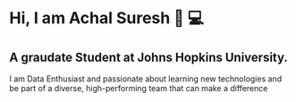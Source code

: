 # Hi, I am Achal Suresh :wave: :computer:
## A graudate Student at Johns Hopkins University. 

I am Data Enthusiast and passionate about learning new technologies and be part of a diverse, high-performing team that can make a difference


